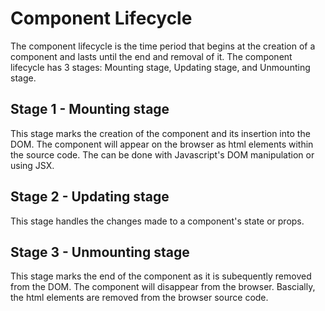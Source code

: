 # Component Lifecycle

The component lifecycle is the time period that begins at the creation of a component and lasts until the end and removal of it.  The component lifecycle has 3 stages: Mounting stage, Updating stage, and Unmounting stage.

## Stage 1 - Mounting stage
This stage marks the creation of the component and its insertion into the DOM.  The component will appear on the browser as html elements within the source code.  The can be done with Javascript's DOM manipulation or using JSX.


## Stage 2 - Updating stage
This stage handles the changes made to a component's state or props.


## Stage 3 - Unmounting stage
This stage marks the end of the component as it is subequently removed from the DOM.  The component will disappear from the browser.  Bascially, the html elements are removed from the browser source code.